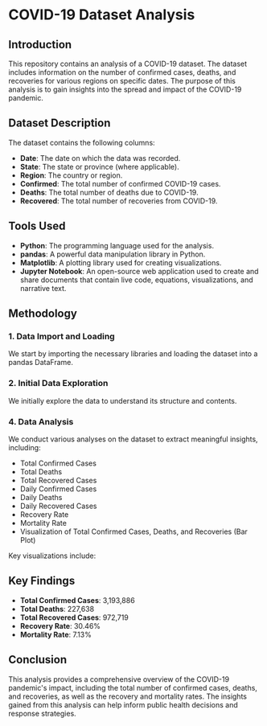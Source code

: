 # COVID-19 Dataset Analysis

## Introduction

This repository contains an analysis of a COVID-19 dataset. The dataset includes information on the number of confirmed cases, deaths, and recoveries for various regions on specific dates. The purpose of this analysis is to gain insights into the spread and impact of the COVID-19 pandemic.

## Dataset Description

The dataset contains the following columns:
- **Date**: The date on which the data was recorded.
- **State**: The state or province (where applicable).
- **Region**: The country or region.
- **Confirmed**: The total number of confirmed COVID-19 cases.
- **Deaths**: The total number of deaths due to COVID-19.
- **Recovered**: The total number of recoveries from COVID-19.

## Tools Used

- **Python**: The programming language used for the analysis.
- **pandas**: A powerful data manipulation library in Python.
- **Matplotlib**: A plotting library used for creating visualizations.
- **Jupyter Notebook**: An open-source web application used to create and share documents that contain live code, equations, visualizations, and narrative text.

## Methodology

### 1. Data Import and Loading

We start by importing the necessary libraries and loading the dataset into a pandas DataFrame.

### 2. Initial Data Exploration

We initially explore the data to understand its structure and contents.

### 4. Data Analysis

We conduct various analyses on the dataset to extract meaningful insights, including:
- Total Confirmed Cases
- Total Deaths
- Total Recovered Cases
- Daily Confirmed Cases
- Daily Deaths
- Daily Recovered Cases
- Recovery Rate
- Mortality Rate
- Visualization of Total Confirmed Cases, Deaths, and Recoveries (Bar Plot)

Key visualizations include:

## Key Findings

- **Total Confirmed Cases**: 3,193,886
- **Total Deaths**: 227,638
- **Total Recovered Cases**: 972,719
- **Recovery Rate**: 30.46%
- **Mortality Rate**: 7.13%

## Conclusion

This analysis provides a comprehensive overview of the COVID-19 pandemic's impact, including the total number of confirmed cases, deaths, and recoveries, as well as the recovery and mortality rates. The insights gained from this analysis can help inform public health decisions and response strategies.
